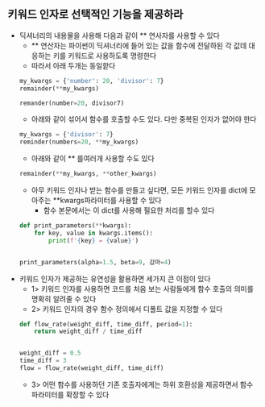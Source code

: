 ## 키워드 인자로 선택적인 기능을 제공하라

- 딕셔너리의 내용물을 사용해 다음과 같이 ** 연사자를 사용할 수 있다
    - ** 연산자는 파이썬이 딕셔너리에 들어 있는 값을 함수에 전달하된 각 값데 대응하는 키를 키워드로 사용하도록 명령한다
    - 따라서 아래 두개는 동일핟다
  ```python
  my_kwargs = {'number': 20, 'divisor': 7}
  remainder(**my_kwargs)
  
  remander(number=20, divisor7) 
  ```
    - 아래와 같이 섞어서 함수를 호출할 수도 있다. 다만 중복된 인자가 없어야 한다
  ```python
  my_kwargs = {'divisor': 7}
  reminder(numbers=20, **my_kwargs)
  ```
    - 아래와 같이 ** 를여러개 사용할 수도 있다
  ```python
  remainder(**my_kwargs, **other_kwargs)
  ```
    - 아무 키워드 인자나 받는 함수를 만들고 싶다면, 모든 키워드 인자를 dict에 모아주는 **kwargs파라미터를 사용할 수 있다
      - 함수 본문에서는 이 dict를 사용해 필요한 처리를 할수 있다
    ```python
    def print_parameters(**kwargs):
        for key, value in kwargs.items():
            print(f'{key} = {value}')
    
    
    print_parameters(alpha=1.5, beta=9, 감마=4)
    ```
- 키워드 인자가 제공하는 유연성을 활용하면 세가지 큰 이점이 있다
    - 1> 키워드 인자를 사용하면 코드를 처음 보는 사람들에게 함수 호출의 의미를 명확히 알려줄 수 있다
    - 2> 키워드 인자의 경우 함수 정의에서 디폴트 값을 지정할 수 있다
  ```python
  def flow_rate(weight_diff, time_diff, period=1):
      return weight_diff / time_diff
  
  
  weight_diff = 0.5
  time_diff = 3
  flow = flow_rate(weight_diff, time_diff)
  ```                                 
    - 3> 어떤 함수를 사용하던 기존 호출자에게는 하위 호환성을 제공하면서 함수 파라미터를 확장할 수 있다
  